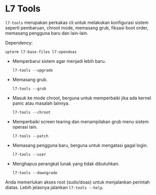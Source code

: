 # L7 Tools

`l7-tools` merupakan perkakas cli untuk melakukan konfigurasi sistem seperti pembaruan, chroot mode, memasang grub, fiksasi boot order, memasang pengguna baru dan lain-lain.

Dependency:

  `upterm l7-base-files l7-opendoas`

- Memperbarui sistem agar menjadi lebih baru.

  ```
  l7-tools --upgrade
  ```

- Memasang grub.

  ```
  l7-tools --grub
  ```

- Masuk ke mode chroot, berguna untuk memperbaiki jika ada kernel panic atau masalah lainnya.

  ```
  l7-tools --chroot
  ```

- Memperbaiki screen tearing dan menampilakan grub menu sistem operasi lain.

  ```
  l7-tools --patch
  ```

- Memasang pengguna baru, berguna untuk mengatasi gagal login.

  ```
  l7-tools --user
  ```

- Menghapus perangkat lunak yang tidak dibutuhkan.
  ```
  l7-tools --downgrade
  ```

Anda memerlukan akses root (sudo/doas) untuk menjalankan perintah diatas. Lebih jelasnya jalankan `l7-tools --help`.
